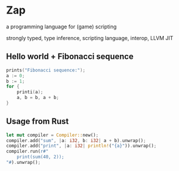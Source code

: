 # Zap

a programming language for (game) scripting

strongly typed, type inference, scripting language, interop, LLVM JIT

## Hello world + Fibonacci sequence

```go
prints("Fibonacci sequence:");
a := 0;
b := 1;
for {
    printi(a);
    a, b = b, a + b;
}
```

## Usage from Rust

```rust
let mut compiler = Compiler::new();
compiler.add("sum", |a: i32, b: i32| a + b).unwrap();
compiler.add("print", |a: i32| println!("{a}")).unwrap();
compiler.run(r#"
    print(sum(40, 2));
"#).unwrap();

```
